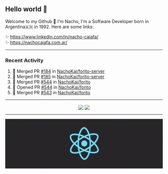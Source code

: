 ## Hello world 👋  
Welcome to my Github 🧙‍ I'm Nacho, I'm a Software Developer born in Argentina🇦🇷 in 1992. Here are some links:  
  
✨ https://www.linkedin.com/in/nacho-caiafa/  
✨ https://nachocaiafa.com.ar/  

---

### Recent Activity

<!--START_SECTION:activity-->
1. 🎉 Merged PR [#184](https://github.com/NachoKai/forito-server/pull/184) in [NachoKai/forito-server](https://github.com/NachoKai/forito-server)
2. 🎉 Merged PR [#185](https://github.com/NachoKai/forito-server/pull/185) in [NachoKai/forito-server](https://github.com/NachoKai/forito-server)
3. 🎉 Merged PR [#544](https://github.com/NachoKai/forito/pull/544) in [NachoKai/forito](https://github.com/NachoKai/forito)
4. 💪 Opened PR [#544](https://github.com/NachoKai/forito/pull/544) in [NachoKai/forito](https://github.com/NachoKai/forito)
5. 🎉 Merged PR [#543](https://github.com/NachoKai/forito/pull/543) in [NachoKai/forito](https://github.com/NachoKai/forito)
<!--END_SECTION:activity-->

---

<p align="center">
    <img align='center' src="https://github-readme-stats.vercel.app/api?username=NachoKai&theme=react&hide_border=true&include_all_commits=false&count_private=true" />
    <img align="center" src="https://github-readme-stats.vercel.app/api/top-langs?username=NachoKai&langs_count=10&show_icons=true&locale=en&layout=compact&theme=react&hide_border=true" />
   <!-- <img align='center' src="https://github-readme-streak-stats.herokuapp.com/?user=NachoKai&theme=react&hide_border=true" /> -->
</p>

---

<p align="center">
    <img align='center' src='https://raw.githubusercontent.com/NachoKai/NachoKai/master/x3x5w638kkixi9s3h3vw.gif' >
</p>
